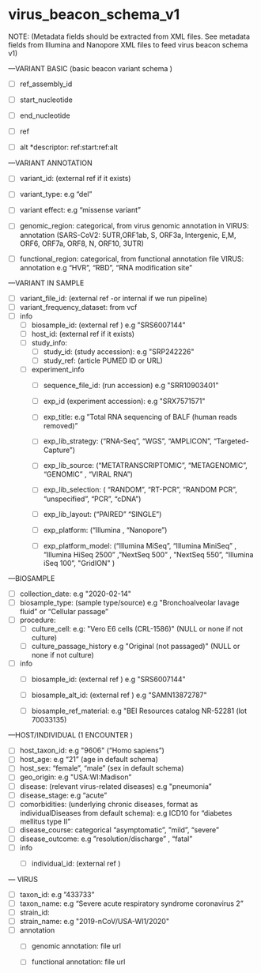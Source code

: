 # virus_beacon_schema_v1
NOTE: (Metadata fields should be extracted from XML files. See metadata fields from Illumina and Nanopore XML files to feed virus beacon schema v1)


—VARIANT BASIC (basic beacon variant schema )
- [ ] ref_assembly_id
- [ ] start_nucleotide
- [ ] end_nucleotide
- [ ] ref
- [ ] alt
*descriptor: ref:start:ref:alt


—VARIANT  ANNOTATION  
- [ ] variant_id: (external ref if it exists)
- [ ] variant_type: e.g “del”
- [ ] variant effect: e.g “missense variant” 
- [ ] genomic_region: categorical, from virus genomic annotation in VIRUS: annotation (SARS-CoV2: 5UTR,ORF1ab, S, ORF3a, Intergenic, E,M, ORF6, ORF7a, ORF8, N, ORF10, 3UTR)
- [ ] functional_region:  categorical, from functional annotation file VIRUS: annotation e.g “HVR”, “RBD”, “RNA modification site”



—VARIANT IN SAMPLE
- [ ] variant_file_id: (external ref -or internal if we run pipeline)
- [ ] variant_frequency_dataset: from vcf
- [ ] info
	- [ ] biosample_id: (external ref ) e.g "SRS6007144"
	- [ ] host_id: (external ref if it exists)
	- [ ] study_info: 
		- [ ] study_id: (study accession): e.g  "SRP242226"
		- [ ] study_ref: (article PUMED ID or URL)
	- [ ] experiment_info
		- [ ] sequence_file_id:  (run accession) e.g "SRR10903401"
		- [ ] exp_id (experiment accession): e.g  "SRX7571571"
		- [ ] exp_title: e.g ”Total RNA sequencing of BALF (human reads removed)”
		- [ ] exp_lib_strategy: (“RNA-Seq”, “WGS”, “AMPLICON”, “Targeted-Capture”) 
		- [ ] exp_lib_source: (“METATRANSCRIPTOMIC”, “METAGENOMIC”, “GENOMIC” , “VIRAL RNA”)
		- [ ] exp_lib_selection: ( “RANDOM”, “RT-PCR”, “RANDOM PCR”, “unspecified”, “PCR”, “cDNA”)
		- [ ] exp_lib_layout: (“PAIRED” “SINGLE”) 
		- [ ] exp_platform: (“Illumina , “Nanopore”)
		- [ ] exp_platform_model: (“Illumina MiSeq”, “Illumina MiniSeq” , ”Illumina HiSeq 2500” ,”NextSeq 500” , ”NextSeq 550”, “Illumina iSeq 100”, "GridION" ) 


—BIOSAMPLE  
- [ ] collection_date:  e.g  "2020-02-14" 
- [ ] biosample_type: (sample type/source) e.g "Bronchoalveolar lavage fluid” or “Cellular passage”
- [ ] procedure:
	- [ ] culture_cell: e.g: "Vero E6 cells (CRL-1586)" (NULL or none if not culture)
	- [ ] culture_passage_history e.g "Original (not passaged)" (NULL or none if not culture)
- [ ] info
	- [ ] biosample_id: (external ref ) e.g "SRS6007144"
	- [ ] biosample_alt_id: (external ref ) e.g "SAMN13872787"
	- [ ] biosample_ref_material: e.g "BEI Resources catalog NR-52281 (lot 70033135)



—HOST/INDIVIDUAL  (1 ENCOUNTER )
- [ ] host_taxon_id: e.g "9606" (“Homo sapiens”)
- [ ] host_age: e.g “21”  (age in default schema)
- [ ] host_sex:  “female”, “male” (sex in default schema)
- [ ] geo_origin:  e.g "USA:WI:Madison”
- [ ] disease: (relevant virus-related diseases) e.g "pneumonia”
- [ ] disease_stage: e.g “acute”
- [ ] comorbidities: (underlying chronic diseases, format as individualDiseases from default schema): e.g ICD10 for “diabetes mellitus type II”
- [ ] disease_course: categorical “asymptomatic”, ”mild”, “severe”  
- [ ] disease_outcome: e.g ”resolution/discharge” , “fatal”
- [ ] info 
	- [ ] individual_id: (external ref ) 

	

— VIRUS
- [ ] taxon_id:  e.g ”433733”
- [ ] taxon_name: e.g “Severe acute respiratory syndrome coronavirus 2”
- [ ] strain_id: 
- [ ] strain_name: e.g "2019-nCoV/USA-WI1/2020" 
- [ ] annotation
	- [ ] genomic annotation: file url
	- [ ] functional annotation: file url


